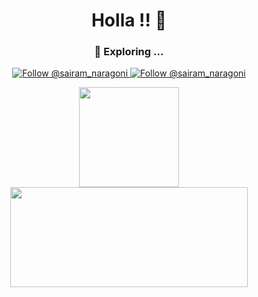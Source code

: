 <h1 align="center">
  Holla !! 👋
</h1>

<h3 align="center">
 🔭 Exploring ...
</h3>

<p align="center">
  <a href="https://twitter.com/@sairam_naragoni">
    <img src="https://img.shields.io/twitter/follow/sairam_naragoni?label=Follow%20Me&style=social" alt="Follow @sairam_naragoni" />
  </a>
  <a href="https://www.linkedin.com/in/SairamNaragoni">
    <img src="https://img.shields.io/badge/-SairamNaragoni-blue?style=flat-square&logo=Linkedin&logoColor=white&link=https://www.linkedin.com/in/SairamNaragoni" alt="Follow @sairam_naragoni" />
  </a>
</p>

<div align="center">
<a href="https://github.com/SairamNaragoni/github-readme-stats">
  <img src="https://github-readme-stats.vercel.app/api?username=SairamNaragoni&hide=contribs,issues&show_icons=true&theme=ayu-mirage" height="160px"  />
</a>
<a href="https://github.com/SairamNaragoni/github-readme-stats">
  <img src="https://github-readme-stats.vercel.app/api/top-langs/?username=SairamNaragoni&layout=compact&theme=ayu-mirage" height="160px" width="380px"/>
</a>
</div>

<!---
<div align="center">  
  <a href="http://www.youtube.com/watch?feature=player_embedded&v=27gmmUd-cWI
  " ><img src="http://img.youtube.com/vi/27gmmUd-cWI/0.jpg" 
  alt="Amazon AWS Deepracer" width="320" height="240" border="10" /></a>
<div>
<!--

- 🔭 Exploring ....
- 🌱 I’m currently learning ...
- 👯 I’m looking to collaborate on ...
- 🤔 I’m looking for help with ...
- 💬 Ask me about ...
- 📫 How to reach me: ...
- 😄 Pronouns: ...
- ⚡ Fun fact: ...
-->

